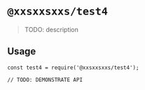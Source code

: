 # `@xxsxxsxxs/test4`

> TODO: description

## Usage

```
const test4 = require('@xxsxxsxxs/test4');

// TODO: DEMONSTRATE API
```
